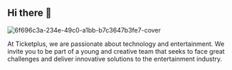 ## Hi there 👋

![6f696c3a-234e-49c0-a1bb-b7c3647b3fe7-cover](https://user-images.githubusercontent.com/584752/165397210-e5e263f7-3876-4755-bf2f-5011167f3cde.jpeg)

At Ticketplus, we are passionate about technology and entertainment. We invite you to be part of a young and creative team that seeks to face great challenges and deliver innovative solutions to the entertainment industry.
